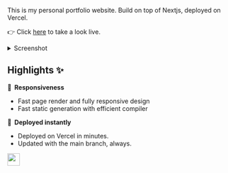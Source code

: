 This is my personal portfolio website. Build on top of Nextjs, deployed on Vercel. 


👉 Click [here](https://raiyanislam.vercel.app) to take a look live.

<details><summary>Screenshot</summary>
<img src="https://github.com/raiyan22/portfolio/assets/58294098/710b83d1-d02f-4db8-b604-effc262e3ca9">
</details>

## Highlights ✨

**🚀 &nbsp;Responsiveness**

- Fast page render and fully responsive design
- Fast static generation with efficient compiler

**🤖 &nbsp;Deployed instantly**

- Deployed on Vercel in minutes.
- Updated with the main branch, always.

<a aria-label="Powered by Vercel" href="https://vercel.com?utm_source=Craigary&utm_campaign=oss" title="Powered by Vercel">
    <img src="https://www.datocms-assets.com/31049/1618983297-powered-by-vercel.svg" height="28">
</a>


